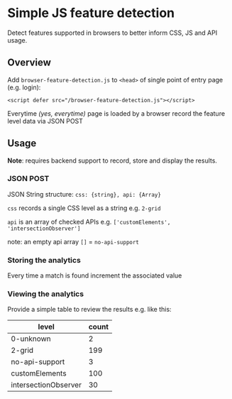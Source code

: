 # Simple JS feature detection

Detect features supported in browsers to better inform CSS, JS and API usage.

## Overview

Add `browser-feature-detection.js` to `<head>` of single point of entry page (e.g. login): 

`<script defer src="/browser-feature-detection.js"></script>`

Everytime _(yes, everytime)_  page is loaded by a browser record the feature level data via JSON POST

## Usage

**Note**: requires backend support to record, store and display the results.

### JSON POST

JSON String structure: `css: {string}, api: {Array}`

`css` records a single CSS level as a string e.g. `2-grid`

`api` is an array of checked APIs e.g. `['customElements', 'intersectionObserver']`

note: an empty api array `[]` = `no-api-support` 

### Storing the analytics

Every time a match is found increment the associated value

### Viewing the analytics

Provide a simple table to review the results e.g. like this:

| level   | count | 
|---------|-------|
| 0-unknown | 2     |
| 2-grid  | 199   |
| no-api-support    | 3     |
| customElements | 100   |
| intersectionObserver | 30    |




